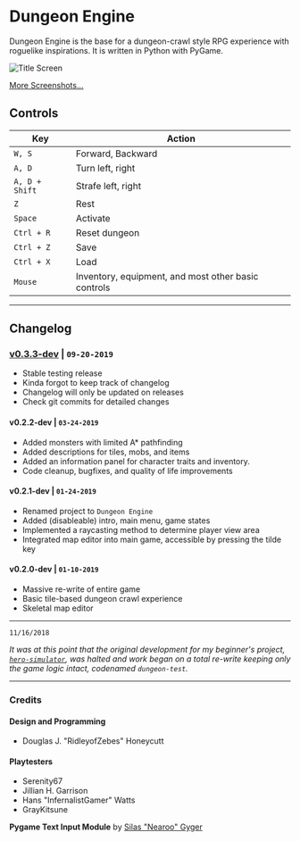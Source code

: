 # Dungeon Engine

Dungeon Engine is the base for a dungeon-crawl style RPG experience with roguelike inspirations. It is written in Python with PyGame.

![Title Screen](https://i.imgur.com/eWYknKa.png)

[More Screenshots...](https://imgur.com/gallery/vY8L8dL)

## Controls

Key   | Action
----- | -----------------
`W, S` | Forward, Backward
`A, D` | Turn left, right
`A, D + Shift` | Strafe left, right
`Z` | Rest
`Space` | Activate
`Ctrl + R` | Reset dungeon
`Ctrl + Z` | Save
`Ctrl + X` | Load
`Mouse` | Inventory, equipment, and most other basic controls

---

## Changelog

### [v0.3.3-dev](https://github.com/RidleyofZebes/dungeon-engine/releases/tag/v0.3.3-dev) | `09-20-2019`

* Stable testing release
* Kinda forgot to keep track of changelog
* Changelog will only be updated on releases
* Check git commits for detailed changes
  
#### v0.2.2-dev | `03-24-2019`

* Added monsters with limited A* pathfinding
* Added descriptions for tiles, mobs, and items
* Added an information panel for character traits and inventory.
* Code cleanup, bugfixes, and quality of life improvements
  
#### v0.2.1-dev | `01-24-2019`

* Renamed project to `Dungeon Engine`
* Added (disableable) intro, main menu, game states
* Implemented a raycasting method to determine player view area
* Integrated map editor into main game, accessible by pressing the tilde key
  
#### v0.2.0-dev | `01-10-2019`

* Massive re-write of entire game
* Basic tile-based dungeon crawl experience
* Skeletal map editor

---

`11/16/2018`

*It was at this point that the original development for my beginner's project, [`hero-simulator`](https://github.com/RidleyofZebes/hero-simulator), was halted and work began on a total re-write keeping only the game logic intact, codenamed `dungeon-test`.*

---
  
### Credits

#### Design and Programming

* Douglas J. "RidleyofZebes" Honeycutt

#### Playtesters

* Serenity67
* Jillian H. Garrison
* Hans "InfernalistGamer" Watts
* GrayKitsune

**Pygame Text Input Module** by [Silas "Nearoo" Gyger](https://github.com/Nearoo)
